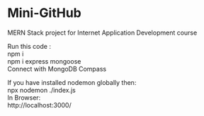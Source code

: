 # Mini-GitHub
MERN Stack project for Internet Application Development course

Run this code : </br>
npm i </br>
npm i express mongoose </br>
Connect with MongoDB Compass </br>

If you have installed nodemon globally then: </br>
npx nodemon ./index.js
</br>
In Browser: 
</br>
http://localhost:3000/
